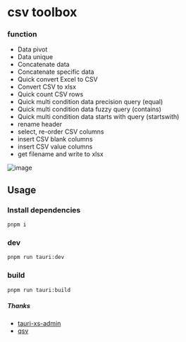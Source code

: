 # csv toolbox

### function
* Data pivot
* Data unique
* Concatenate data
* Concatenate specific data
* Quick convert Excel to CSV
* Convert CSV to xlsx
* Quick count CSV rows
* Quick multi condition data precision query (equal)
* Quick multi condition data fuzzy query (contains)
* Quick multi condition data starts with query (startswith)
* rename header
* select, re-order CSV columns
* insert CSV blank columns
* insert CSV value columns
* get filename and write to xlsx

![image](https://github.com/tansen87/csv-toolbox/assets/98570790/c01bd519-f551-4c1b-9794-011e0bc6e7f3)

## Usage
### Install dependencies
```bash
pnpm i
```
### dev
```bash
pnpm run tauri:dev
```
### build
```bash
pnpm run tauri:build
```

##### Thanks
* [tauri-xs-admin](https://github.com/jsxiaosi/tauri-xs-admin)
* [qsv](https://github.com/jqnatividad/qsv)
